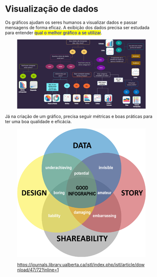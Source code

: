 # Visualização de dados

Os gráficos ajudam os seres humanos a visualizar dados e passar mensagens de forma eficaz. A exibição dos dados precisa ser estudada para entender <mark style="color:blue;">qual o melhor gráfico a se utilizar</mark>.

<figure><img src="../../.gitbook/assets/qual grafico utilizar.png" alt=""><figcaption></figcaption></figure>

Já na criação de um gráfico, precisa seguir métricas e boas práticas para ter uma boa qualidade e eficácia.

<figure><img src="../../.gitbook/assets/image.png" alt=""><figcaption><p><a href="https://journals.library.ualberta.ca/istl/index.php/istl/article/download/47/72?inline=1">https://journals.library.ualberta.ca/istl/index.php/istl/article/download/47/72?inline=1</a></p></figcaption></figure>
